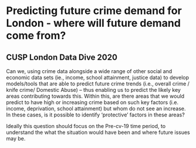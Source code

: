 
# Predicting future crime demand for London - where will future demand come from?
## CUSP London Data Dive 2020

Can we, using crime data alongside a wide range of other social and economic data sets (ie., income, school attainment, justice data) to develop models/tools that are able to predict future crime trends (i.e., overall crime / knife crime/ Domestic Abuse) – thus enabling us to predict the likely key areas contributing towards this. Within this, are there areas that we would predict to have high or increasing crime based on such key factors (i.e. income, deprivation, school attainment) but whom do not see an increase. In these cases, is it possible to identify ‘protective’ factors in these areas?  
 
Ideally this question should focus on the Pre-cv-19 time period, to understand the what the situation would have been and where future issues may be.
